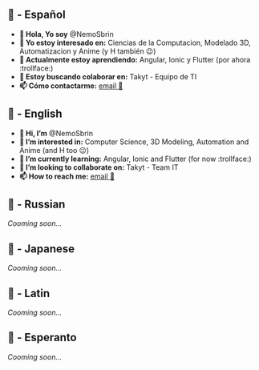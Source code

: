 ## :watermelon: - Español

- **👋 Hola, Yo soy** @NemoSbrin
- **👀 Yo estoy interesado en:** Ciencias de la Computacion, Modelado 3D, Automatizacion y Anime (y H también :wink:)
- **🌱 Actualmente estoy aprendiendo:** Angular, Ionic y Flutter (por ahora  :trollface:)
- **💞️ Estoy buscando colaborar en:** Takyt - Equipo de TI
- **📫 Cómo contactarme:** [email :e-mail:](mailto:palacios.coppiano.kevin@hotmail.com?subject=GitHub%20-%20ReemplaceConTemaATratar)

## :watermelon: - English

- **👋 Hi, I’m** @NemoSbrin
- **👀 I’m interested in:** Computer Science, 3D Modeling, Automation and Anime (and H too :wink:)
- **🌱 I’m currently learning:** Angular, Ionic and Flutter (for now  :trollface:)
- **💞️ I’m looking to collaborate on:** Takyt - Team IT
- **📫 How to reach me:** [email :e-mail:](mailto:palacios.coppiano.kevin@hotmail.com?subject=GitHub%20-%20ReplaceWithTopic2bDiscussed)

## :watermelon: - Russian
_Cooming soon..._

## :watermelon: - Japanese
_Cooming soon..._

## :watermelon: - Latin 
_Cooming soon..._

## :watermelon: - Esperanto 
_Cooming soon..._

<!---
NemoSbrin/NemoSbrin is a ✨ special ✨ repository because its `README.md` (this file) appears on your GitHub profile.
You can click the Preview link to take a look at your changes.
--->
